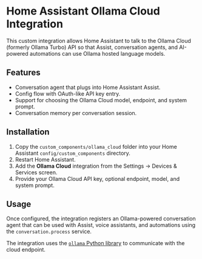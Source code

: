 # Home Assistant Ollama Cloud Integration

This custom integration allows Home Assistant to talk to the Ollama Cloud (formerly Ollama Turbo) API so that Assist, conversation agents, and AI-powered automations can use Ollama hosted language models.

## Features

- Conversation agent that plugs into Home Assistant Assist.
- Config flow with OAuth-like API key entry.
- Support for choosing the Ollama Cloud model, endpoint, and system prompt.
- Conversation memory per conversation session.

## Installation

1. Copy the `custom_components/ollama_cloud` folder into your Home Assistant `config/custom_components` directory.
2. Restart Home Assistant.
3. Add the **Ollama Cloud** integration from the Settings → Devices & Services screen.
4. Provide your Ollama Cloud API key, optional endpoint, model, and system prompt.

## Usage

Once configured, the integration registers an Ollama-powered conversation agent that can be used with Assist, voice assistants, and automations using the `conversation.process` service.

The integration uses the [`ollama` Python library](https://pypi.org/project/ollama/) to communicate with the cloud endpoint.
